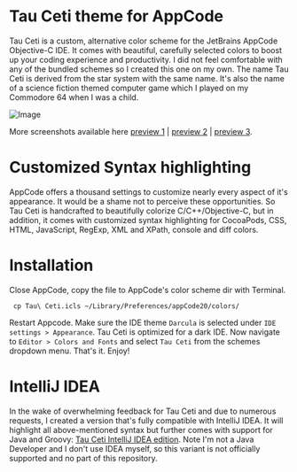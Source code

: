 # Tau Ceti theme for AppCode

Tau Ceti is a custom, alternative color scheme for the JetBrains AppCode Objective-C IDE. It comes with beautiful, carefully selected colors to boost up your coding experience and productivity. I did not feel comfortable with any of the bundled schemes so I created this one on my own. The name Tau Ceti is derived from the star system with the same name. It's also the name of a science fiction themed computer game which I played on my Commodore 64 when I was a child.

![Image](https://raw.github.com/ByteProject/Tau-Ceti-theme/master/Images/preview.png)

More screenshots available here [preview 1](http://cl.ly/image/3W2d3j0z0p3x/o) | [preview 2](http://cl.ly/image/0G0b3u190d1W/o) | [preview 3](http://cl.ly/image/312H0y2B1Q3P/o).

# Customized Syntax highlighting

AppCode offers a thousand settings to customize nearly every aspect of it's appearance. It would be a shame not to perceive these opportunities. So Tau Ceti is handcrafted to beautifully colorize C/C++/Objective-C, but in addition, it comes with customized syntax highlighting for CocoaPods, CSS, HTML, JavaScript, RegExp, XML and XPath, console and diff colors.

# Installation

Close AppCode, copy the file to AppCode's color scheme dir with Terminal.

	 cp Tau\ Ceti.icls ~/Library/Preferences/appCode20/colors/

Restart Appcode. Make sure the IDE theme `Darcula` is selected under `IDE settings > Appearance`. Tau Ceti is optimized for a dark IDE. Now navigate to `Editor > Colors and Fonts` and select `Tau Ceti` from the schemes dropdown menu. That's it. Enjoy!

# IntelliJ IDEA

In the wake of overwhelming feedback for Tau Ceti and due to numerous requests, I created a version that's fully compatible with IntelliJ IDEA. It will highlight all above-mentioned syntax but further comes with support for Java and Groovy: [Tau Ceti IntelliJ IDEA edition](http://cl.ly/30171V250j0S). Note I'm not a Java Developer and I don't use IDEA myself, so this variant is not officially supported and no part of this repository.

